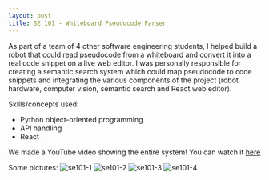 ```yaml
---
layout: post
title: SE 101 - Whiteboard Pseudocode Parser
---
```



As part of a team of 4 other software engineering students, I helped build a robot that could read pseudocode from a whiteboard and convert it into a real code snippet on a live web editor. I was personally responsible for creating a semantic search system which could map pseudocode to code snippets and integrating the various components of the project (robot hardware, computer vision, semantic search and React web editor).

Skills/concepts used:
- Python object-oriented programming
- API handling
- React

We made a YouTube video showing the entire system! You can watch it [here](https://www.youtube.com/watch?v=Bqk1IHhuxVc)

Some pictures:
![se101-1](https://aaronabraham311.github.io/public/img/se101_1.png)
![se101-2](https://aaronabraham311.github.io/public/img/se101_2.png)
![se101-3](https://aaronabraham311.github.io/public/img/se101_3.png)
![se101-4](https://aaronabraham311.github.io/public/img/se101_4.png)